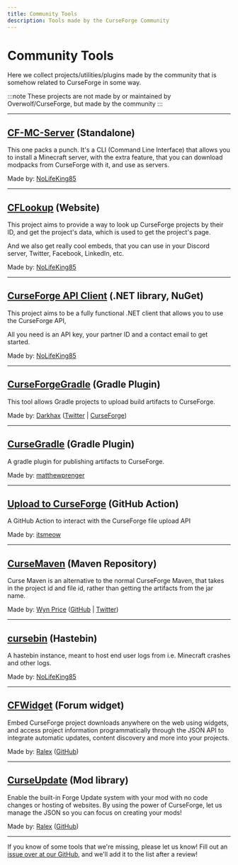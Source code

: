 ```yaml
---
title: Community Tools
description: Tools made by the CurseForge Community
---
```


# Community Tools

Here we collect projects/utilities/plugins made by the community that is somehow related to CurseForge in some way.

:::note
These projects are not made by or maintained by Overwolf/CurseForge, but made by the community
:::

---

## <a href="https://cf-community.com/cf-mc-server" target="_blank">CF-MC-Server</a> (Standalone)

This one packs a punch. It's a CLI (Command Line Interface) that allows you to install a Minecraft server, with the extra feature, that you can download modpacks from CurseForge with it, and use as servers.

Made by: <a href="https://nolifeking85.tv" target="_blank">NoLifeKing85</a>

---

## <a href="https://cflookup.com" target="_blank">CFLookup</a> (Website)

This project aims to provide a way to look up CurseForge projects by their ID, and get the project's data, which is used to get the project's page.

And we also get really cool embeds, that you can use in your Discord server, Twitter, Facebook, LinkedIn, etc.

Made by: <a href="https://nolifeking85.tv" target="_blank">NoLifeKing85</a>

---

## <a href="https://www.nuget.org/packages/CurseForge.APIClient/" target="_blank">CurseForge API Client</a> (.NET library, NuGet)

This project aims to be a fully functional .NET client that allows you to use the CurseForge API,

All you need is an API key, your partner ID and a contact email to get started.

Made by: <a href="https://nolifeking85.tv" target="_blank">NoLifeKing85</a>

---

## <a href="https://github.com/Darkhax/CurseForgeGradle" target="_blank">CurseForgeGradle</a> (Gradle Plugin)

This tool allows Gradle projects to upload build artifacts to CurseForge.

Made by: <a href="https://darkhax.net/" target="_blank">Darkhax</a> (<a href="https://twitter.com/DarkhaxDev" target="_blank">Twitter</a> | <a href="https://www.curseforge.com/members/darkhaxdev/projects" target="_blank">CurseForge</a>)

---

## <a href="https://github.com/matthewprenger/CurseGradle" target="_blank">CurseGradle</a> (Gradle Plugin)

A gradle plugin for publishing artifacts to CurseForge.

Made by: <a href="https://github.com/matthewprenger" target="_blank">matthewprenger</a>

---

## <a href="https://github.com/marketplace/actions/upload-to-curseforge" target="_blank">Upload to CurseForge</a> (GitHub Action)

A GitHub Action to interact with the CurseForge file upload API

Made by: <a href="https://github.com/itsmeow" target="_blank">itsmeow</a>

---

## <a href="https://cursemaven.com/" target="_blank">CurseMaven</a> (Maven Repository)

Curse Maven is an alternative to the normal CurseForge Maven, that takes in the project id and file id, rather than getting the artifacts from the jar name.

Made by: <a href="http://www.wynprice.com/" target="_blank">Wyn Price</a> (<a href="https://github.com/Wyn-Price/" target="_blank">GitHub</a> | <a href="https://twitter.com/wyn_price" target="_blank">Twitter</a>)

---

## <a href="https://paste.cflookup.com/" target="_blank">cursebin</a> (Hastebin)

A hastebin instance, meant to host end user logs from i.e. Minecraft crashes and other logs.

Made by: <a href="https://nolifeking85.tv" target="_blank">NoLifeKing85</a>

---

## <a href="https://www.cfwidget.com/" target="_blank">CFWidget</a> (Forum widget)

Embed CurseForge project downloads anywhere on the web using widgets, and access project information programmatically through the JSON API to integrate automatic updates, content discovery and more into your projects.

Made by: <a href="mailto:admin@cfwidget.com">Ralex</a> (<a href="https://github.com/LordRalex" target="_blank">GitHub</a>)

---

## <a href="https://curseupdate.com/" target="_blank">CurseUpdate</a> (Mod library)

Enable the built-in Forge Update system with your mod with no code changes or hosting of websites. By using the power of CurseForge, let us manage the JSON so you can focus on creating your mods!

Made by: <a href="mailto:admin@cfwidget.com">Ralex</a> (<a href="https://github.com/LordRalex" target="_blank">GitHub</a>)

---

If you know of some tools that we're missing, please let us know! Fill out an [issue over at our GitHub](https://github.com/CurseForgeCommunity/curseforgecommunity.github.io/issues/new/choose), and we'll add it to the list after a review!

